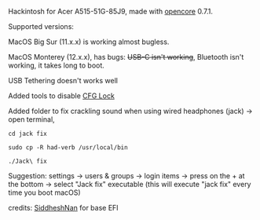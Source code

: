 Hackintosh for Acer A515-51G-85J9, made with [opencore](https://dortania.github.io) 0.7.1.


Supported versions:

MacOS Big Sur (11.x.x) is working almost bugless.

MacOS Monterey (12.x.x), has bugs: <s>USB-C isn't working</s>, Bluetooth isn't working, it takes long to boot.


USB Tethering doesn't works well

Added tools to disable [CFG Lock](https://dortania.github.io/OpenCore-Post-Install/misc/msr-lock.html)

Added folder to fix crackling sound when using wired headphones (jack) -> open terminal, 

```
cd jack fix 

sudo cp -R had-verb /usr/local/bin

./Jack\ fix
```
Suggestion: settings -> users & groups -> login items -> press on the + at the bottom -> select "Jack fix" executable (this will execute "jack fix" every time you boot macOS)

credits: [SiddheshNan](https://github.com/SiddheshNan) for base EFI
